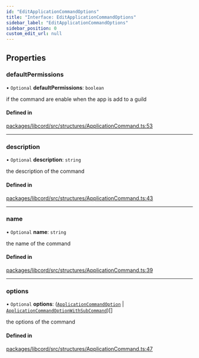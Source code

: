 ```yaml
---
id: "EditApplicationCommandOptions"
title: "Interface: EditApplicationCommandOptions"
sidebar_label: "EditApplicationCommandOptions"
sidebar_position: 0
custom_edit_url: null
---
```


## Properties

### defaultPermissions

• `Optional` **defaultPermissions**: `boolean`

if the command are enable when the app is add to a guild

#### Defined in

[packages/libcord/src/structures/ApplicationCommand.ts:53](https://github.com/Libcord/libcord/blob/58e1159/packages/libcord/src/structures/ApplicationCommand.ts#L53)

___

### description

• `Optional` **description**: `string`

the description of the command

#### Defined in

[packages/libcord/src/structures/ApplicationCommand.ts:43](https://github.com/Libcord/libcord/blob/58e1159/packages/libcord/src/structures/ApplicationCommand.ts#L43)

___

### name

• `Optional` **name**: `string`

the name of the command

#### Defined in

[packages/libcord/src/structures/ApplicationCommand.ts:39](https://github.com/Libcord/libcord/blob/58e1159/packages/libcord/src/structures/ApplicationCommand.ts#L39)

___

### options

• `Optional` **options**: ([`ApplicationCommandOption`](ApplicationCommandOption.md) \| [`ApplicationCommandOptionWithSubCommand`](ApplicationCommandOptionWithSubCommand.md))[]

the options of the command

#### Defined in

[packages/libcord/src/structures/ApplicationCommand.ts:47](https://github.com/Libcord/libcord/blob/58e1159/packages/libcord/src/structures/ApplicationCommand.ts#L47)
